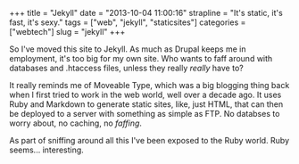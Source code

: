 +++
title = "Jekyll"
date = "2013-10-04 11:00:16"
strapline = "It's static, it's fast, it's sexy."
tags = ["web", "jekyll", "staticsites"]
categories = ["webtech"]
slug = "jekyll"
+++

So I've moved this site to Jekyll. As much as Drupal keeps me in employment, it's too big for my own site. Who wants to faff around with databases and .htaccess files, unless they really *really* have to?

It really reminds me of Moveable Type, which was a big blogging thing back when I first tried to work in the web world, well over a decade ago. It uses Ruby and Markdown to generate static sites, like, just HTML, that can then be deployed to a server with something as simple as FTP. No databses to worry about, no caching, no *faffing*.

As part of sniffing around all this I've been exposed to the Ruby world. Ruby seems... interesting. 